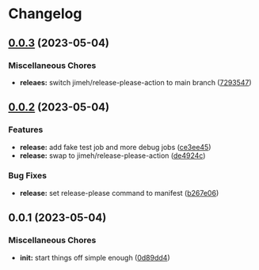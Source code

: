 # Changelog

## [0.0.3](https://github.com/romdo/release-bot-tests/compare/v0.0.2...v0.0.3) (2023-05-04)


### Miscellaneous Chores

* **releaes:** switch jimeh/release-please-action to main branch ([7293547](https://github.com/romdo/release-bot-tests/commit/729354769f32fe4c83b2526dc0dde91fe97d7ef2))

## [0.0.2](https://github.com/romdo/release-bot-tests/compare/v0.0.1...v0.0.2) (2023-05-04)


### Features

* **release:** add fake test job and more debug jobs ([ce3ee45](https://github.com/romdo/release-bot-tests/commit/ce3ee453a23832aa2e2082012aaaf3beafa59b37))
* **release:** swap to jimeh/release-please-action ([de4924c](https://github.com/romdo/release-bot-tests/commit/de4924ccc66934fd712e95a31453a3275ebdcf69))


### Bug Fixes

* **release:** set release-please command to manifest ([b267e06](https://github.com/romdo/release-bot-tests/commit/b267e06077491fdc55c74fbbea52c3d211324e11))

## 0.0.1 (2023-05-04)


### Miscellaneous Chores

* **init:** start things off simple enough ([0d89dd4](https://github.com/romdo/release-bot-tests/commit/0d89dd4a2e9183a0d63c56a3b8db19a19bc82f17))

